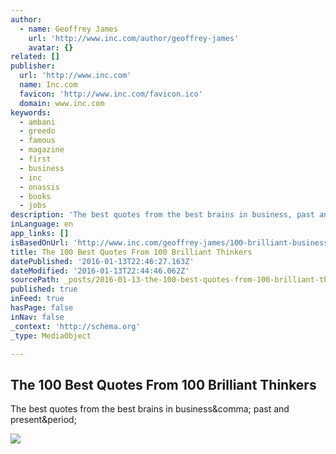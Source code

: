 ```yaml
---
author:
  - name: Geoffrey James
    url: 'http://www.inc.com/author/geoffrey-james'
    avatar: {}
related: []
publisher:
  url: 'http://www.inc.com'
  name: Inc.com
  favicon: 'http://www.inc.com/favicon.ico'
  domain: www.inc.com
keywords:
  - ambani
  - greedo
  - famous
  - magazine
  - first
  - business
  - inc
  - onassis
  - books
  - jobs
description: 'The best quotes from the best brains in business, past and present.'
inLanguage: en
app_links: []
isBasedOnUrl: 'http://www.inc.com/geoffrey-james/100-brilliant-business-mindsand-what-they-said.html?cid=readmoress'
title: The 100 Best Quotes From 100 Brilliant Thinkers
datePublished: '2016-01-13T22:46:27.163Z'
dateModified: '2016-01-13T22:44:46.062Z'
sourcePath: _posts/2016-01-13-the-100-best-quotes-from-100-brilliant-thinkers.md
published: true
inFeed: true
hasPage: false
inNav: false
_context: 'http://schema.org'
_type: MediaObject

---
```

<article style=""><h1>The 100 Best Quotes From 100 Brilliant Thinkers</h1><p>The best quotes from the best brains in business&amp;comma; past and present&amp;period;</p><img src="http://images.inc.com/uploaded_files/image/970x450/MontageTitle_72827.png" /></article>